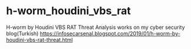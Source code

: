 # h-worm_houdini_vbs_rat
H-worm by Houdini VBS RAT Threat Analysis works on my cyber security blog(Turkish)
https://infosecarsenal.blogspot.com/2019/01/h-worm-by-houdini-vbs-rat-threat.html 

